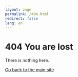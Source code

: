 ```yaml
---
layout: page
permalink: /404.html
redirect: false
lang: en
---
```

<!--
title: "Page not found"
description: "Looks like there has been a mistake. Nothing exists here."
-->
# 404 You are lost

There is nothing here.

[Go back to the main site](/)

<!--{{ site.baseurl | prepend: site.url }}-->